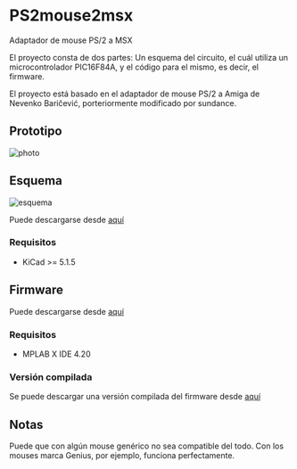 # PS2mouse2msx

Adaptador de mouse PS/2 a MSX

El proyecto consta de dos partes: Un esquema del circuito, el cuál utiliza un microcontrolador PIC16F84A, y el código para el mismo, es decir, el firmware.

El proyecto está basado en el adaptador de mouse PS/2 a Amiga de Nevenko Baričević, porteriormente modificado por sundance.

## Prototipo

![photo](https://user-images.githubusercontent.com/75378876/179086170-0954179a-c54f-40e1-a3d7-e3ecbee422f7.jpg)

## Esquema

![esquema](https://user-images.githubusercontent.com/75378876/175794188-36a1ba7c-e46a-431f-8307-126c1a26419e.png)

Puede descargarse desde [aquí](https://github.com/fcamussi/ps2mouse2msx/tree/main/schematic)

### Requisitos

* KiCad >= 5.1.5

## Firmware

Puede descargarse desde [aquí](https://github.com/fcamussi/ps2mouse2msx/tree/main/firmware)

### Requisitos

* MPLAB X IDE 4.20

### Versión compilada

Se puede descargar una versión compilada del firmware desde [aquí](https://github.com/fcamussi/ps2mouse2msx/tree/main/firmware/build)

## Notas

Puede que con algún mouse genérico no sea compatible del todo. Con los mouses marca Genius, por ejemplo, funciona perfectamente.
